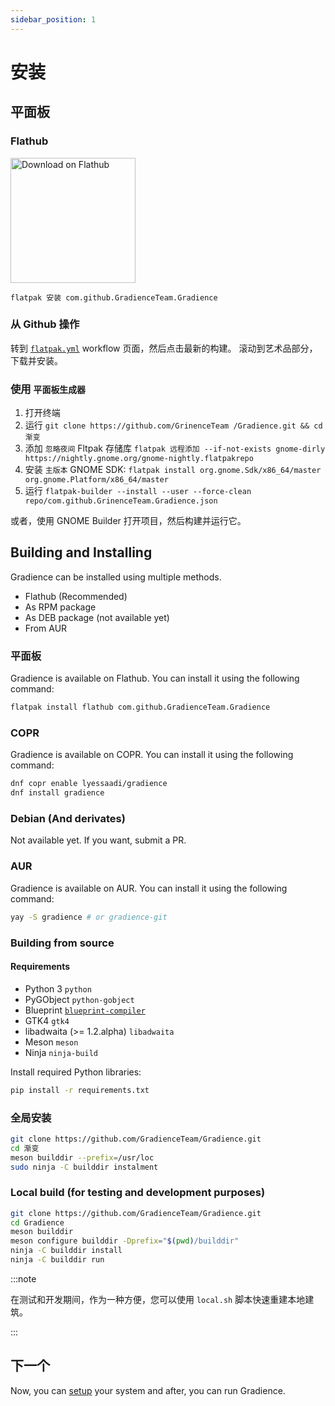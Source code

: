 ```yaml
---
sidebar_position: 1
---
```


# 安装

## 平面板

### Flathub

<a href="https://flathub.org/apps/details/com.github.GradienceTeam.Gradience">
    <img width="200" alt="Download on Flathub" src="https://flathub.org/assets/badges/flathub-badge-i-en.svg"/>
</a>

```shell
flatpak 安装 com.github.GradienceTeam.Gradience
```

### 从 Github 操作

转到 [`flatpak.yml`](https://github.com/GradienceTeam/Gradience/actions/workflows/flatpak.yml) workflow 页面，然后点击最新的构建。 滚动到艺术品部分，下载并安装。

### 使用 `平面板生成器`

1. 打开终端
2. 运行 `git clone https://github.com/GrinenceTeam /Gradience.git && cd 渐变`
3. 添加 `忽略夜间` Fltpak 存储库 `flatpak 远程添加 --if-not-exists gnome-dirly https://nightly.gnome.org/gnome-nightly.flatpakrepo`
4. 安装 `主版本` GNOME SDK: `flatpak install org.gnome.Sdk/x86_64/master org.gnome.Platform/x86_64/master`
5. 运行 `flatpak-builder --install --user --force-clean repo/com.github.GrinenceTeam.Gradience.json`

或者，使用 GNOME Builder 打开项目，然后构建并运行它。

## Building and Installing

Gradience can be installed using multiple methods.

- Flathub (Recommended)
- As RPM package
- As DEB package (not available yet)
- From AUR

### 平面板

Gradience is available on Flathub. You can install it using the following command:

```bash
flatpak install flathub com.github.GradienceTeam.Gradience
```

### COPR

Gradience is available on COPR. You can install it using the following command:

```bash
dnf copr enable lyessaadi/gradience
dnf install gradience
```

### Debian (And derivates)

Not available yet. If you want, submit a PR.

### AUR

Gradience is available on AUR. You can install it using the following command:

```bash
yay -S gradience # or gradience-git
```

### Building from source

#### Requirements

- Python 3 `python`
- PyGObject `python-gobject`
- Blueprint [`blueprint-compiler`](https://jwestman.pages.gitlab.gnome.org/blueprint-compiler/setup.html)
- GTK4 `gtk4`
- libadwaita (>= 1.2.alpha) `libadwaita`
- Meson `meson`
- Ninja `ninja-build`

Install required Python libraries:

```sh
pip install -r requirements.txt
```

### 全局安装

```sh
git clone https://github.com/GradienceTeam/Gradience.git
cd 渐变
meson builddir --prefix=/usr/loc
sudo ninja -C builddir instalment
```

### Local build (for testing and development purposes)

```sh
git clone https://github.com/GradienceTeam/Gradience.git
cd Gradience
meson builddir
meson configure builddir -Dprefix="$(pwd)/builddir"
ninja -C builddir install
ninja -C builddir run
```

:::note

在测试和开发期间，作为一种方便，您可以使用 `local.sh` 脚本快速重建本地建筑。

:::

## 下一个

Now, you can [setup](/docs/setup) your system and after, you can run Gradience.
